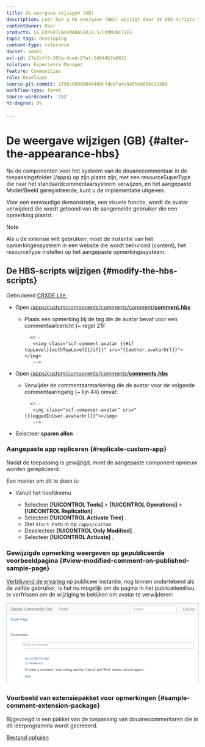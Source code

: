 ```yaml
---
title: De weergave wijzigen (GB)
description: Leer hoe u de weergave (HBS) wijzigt door de HBS-scripts te bewerken.
contentOwner: User
products: SG_EXPERIENCEMANAGER/6.5/COMMUNITIES
topic-tags: developing
content-type: reference
docset: aem65
exl-id: 27e1bff3-385e-4ced-87af-54044b7e8812
solution: Experience Manager
feature: Communities
role: Developer
source-git-commit: 1f56c99980846400cfde8fa4e9a55e885bc2258d
workflow-type: tm+mt
source-wordcount: '252'
ht-degree: 0%

---
```


# De weergave wijzigen (GB) {#alter-the-appearance-hbs}

Nu de componenten voor het systeem van de douanecommentaar in de toepassingsfolder (/apps) op zijn plaats zijn, met een resourceSuperType die naar het standaardcommentaarsysteem verwijzen, en het aangepaste Model/Beeld geregistreerde, kunt u de implementatie uitgeven.

Voor een eenvoudige demonstratie, een visuele functie, wordt de avatar verwijderd die wordt getoond van de aangemelde gebruiker die een opmerking plaatst.

>[!NOTE]
>
>Als u de extensie wilt gebruiken, moet de instantie van het opmerkingensysteem in een website die wordt beïnvloed (content), het resourceType instellen op het aangepaste opmerkingssysteem.

## De HBS-scripts wijzigen {#modify-the-hbs-scripts}

Gebruikend [ CRXDE Lite ](/help/sites-developing/developing-with-crxde-lite.md):

* Open [/apps/custom/components/comments/comment/**comment.hbs** ](https://localhost:4502/crx/de/index.jsp#/apps/custom/components/comments/comment/comment.hbs)

   * Plaats een opmerking bij de tag die de avatar bevat voor een commentaarbericht (~ regel 21):

     ```
       <!--
        <<img class="scf-comment-avatar {{#if topLevel}}withTopLevel{{/if}}" src="{{author.avatarUrl}}"></img>
        -->
     ```

* Open [/apps/custom/components/comments/**comments.hbs** ](https://localhost:4502/crx/de/index.jsp#/apps/custom/components/comments/comments.hbs)

   * Verwijder de commentaarmarkering die de avatar voor de volgende commentaaringang (~ lijn 44) omvat:

     ```
       <!--
        <img class="scf-composer-avatar" src="{{loggedInUser.avatarUrl}}"></img>
        -->
     ```

* Selecteer **sparen allen**

### Aangepaste app repliceren {#replicate-custom-app}

Nadat de toepassing is gewijzigd, moet de aangepaste component opnieuw worden gerepliceerd.

Een manier om dit te doen is:

* Vanuit het hoofdmenu

   * Selecteer **[!UICONTROL Tools]** > **[!UICONTROL Operations]** > **[!UICONTROL Replication]** .
   * Selecteer **[!UICONTROL Activate Tree]** .
   * Stel `Start Path` in op `/apps/custom` .
   * Deselecteer **[!UICONTROL Only Modified]** .
   * Selecteer **[!UICONTROL Activate]** .

### Gewijzigde opmerking weergeven op gepubliceerde voorbeeldpagina {#view-modified-comment-on-published-sample-page}

[ Verblijvend de ervaring ](/help/communities/extend-sample-page.md#publish-sample-page) op publiceer instantie, nog binnen ondertekend als de zelfde gebruiker, is het nu mogelijk om de pagina in het publicatiemilieu te verfrissen om de wijziging te bekijken om avatar te verwijderen:

![ mening-gewijzigd-inhoud ](assets/view-modified-content.png)

### Voorbeeld van extensiepakket voor opmerkingen {#sample-comment-extension-package}

Bijgevoegd is een pakket van de toepassing van douanecommentaren die in dit leerprogramma wordt gecreeerd.

[Bestand ophalen](assets/sample-comment-extension-6-1-fp3.zip)
